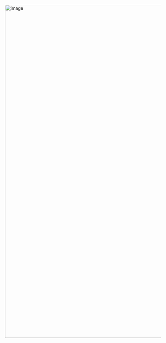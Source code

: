 <img width="1920" height="1080" alt="image" src="https://github.com/user-attachments/assets/88e45b78-bffc-4cd6-9912-c4a7408b70cc" />
